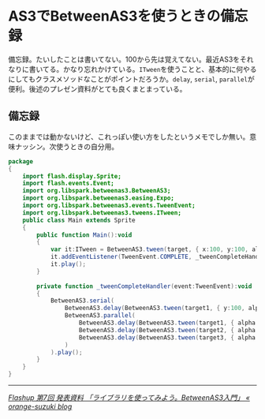 # AS3でBetweenAS3を使うときの備忘録

備忘録。たいしたことは書いてない。100から先は覚えてない。最近AS3をそれなりに書いてる。かなり忘れかけている。`ITween`を使うことと、基本的に何やるにしてもクラスメソッドなことがポイントだろうか。`delay`, `serial`, `parallel`が便利。後述のプレゼン資料がとても良くまとまっている。

<!-- READMORE -->

## 備忘録

このままでは動かないけど、これっぽい使い方をしたというメモでしか無い。意味ナッシン。次使うときの自分用。

~~~ actionscript
package 
{
	import flash.display.Sprite;
	import flash.events.Event;
	import org.libspark.betweenas3.BetweenAS3;
	import org.libspark.betweenas3.easing.Expo;
	import org.libspark.betweenas3.events.TweenEvent;
	import org.libspark.betweenas3.tweens.ITween;
	public class Main extends Sprite 
	{
		public function Main():void 
		{
			var it:ITween = BetweenAS3.tween(target, { x:100, y:100, alpha:1 }, null, 1.0, Expo.easeOut);
			it.addEventListener(TweenEvent.COMPLETE, _tweenCompleteHandler);
			it.play();
		}
		
		private function _tweenCompleteHandler(event:TweenEvent):void 
		{
			BetweenAS3.serial(
				BetweenAS3.delay(BetweenAS3.tween(target1, { y:100, alpha:1 }, null, 0.5), 9.5),
				BetweenAS3.parallel(
					BetweenAS3.delay(BetweenAS3.tween(target1, { alpha:0 }, null, 0.5), 8.0),
					BetweenAS3.delay(BetweenAS3.tween(target2, { alpha:0 }, null, 0.5), 8.0),
					BetweenAS3.delay(BetweenAS3.tween(target3, { alpha:0 }, null, 0.5), 8.0)
				)
			).play();
		}
	}
}
~~~

---

<cite>[Flashup 第7回 発表資料 「ライブラリを使ってみよう。BetweenAS3入門」 &#171; orange-suzuki blog](http://orange-suzuki.com/blog/2011/01/flashup7_report/)</cite>
